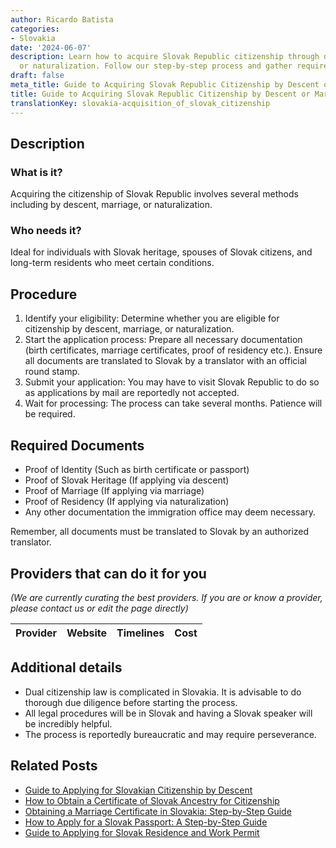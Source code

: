 ```yaml
---
author: Ricardo Batista
categories:
- Slovakia
date: '2024-06-07'
description: Learn how to acquire Slovak Republic citizenship through descent, marriage,
  or naturalization. Follow our step-by-step process and gather required documents.
draft: false
meta_title: Guide to Acquiring Slovak Republic Citizenship by Descent or Marriage
title: Guide to Acquiring Slovak Republic Citizenship by Descent or Marriage
translationKey: slovakia-acquisition_of_slovak_citizenship
---
```


## Description

### What is it?
Acquiring the citizenship of Slovak Republic involves several methods including by descent, marriage, or naturalization.

### Who needs it?
Ideal for individuals with Slovak heritage, spouses of Slovak citizens, and long-term residents who meet certain conditions.

## Procedure

1. Identify your eligibility: Determine whether you are eligible for citizenship by descent, marriage, or naturalization.
2. Start the application process: Prepare all necessary documentation (birth certificates, marriage certificates, proof of residency etc.). Ensure all documents are translated to Slovak by a translator with an official round stamp.
3. Submit your application: You may have to visit Slovak Republic to do so as applications by mail are reportedly not accepted.
4. Wait for processing: The process can take several months. Patience will be required.

## Required Documents

- Proof of Identity (Such as birth certificate or passport)
- Proof of Slovak Heritage (If applying via descent)
- Proof of Marriage (If applying via marriage)
- Proof of Residency (If applying via naturalization)
- Any other documentation the immigration office may deem necessary.

Remember, all documents must be translated to Slovak by an authorized translator.

## Providers that can do it for you

_(We are currently curating the best providers. If you are or know a provider, please contact us or edit the page directly)_

| Provider        |     Website     |     Timelines    |       Cost      |
| :-------------: | :-------------: |  :-------------: | :-------------: |

## Additional details

- Dual citizenship law is complicated in Slovakia. It is advisable to do thorough due diligence before starting the process.
- All legal procedures will be in Slovak and having a Slovak speaker will be incredibly helpful.
- The process is reportedly bureaucratic and may require perseverance.
## Related Posts

- [Guide to Applying for Slovakian Citizenship by Descent](https://tramitit.com/guides/slovakia/application_for_citizenship/)
- [How to Obtain a Certificate of Slovak Ancestry for Citizenship](https://tramitit.com/guides/slovakia/certificate_of_slovak_ancestry/)
- [Obtaining a Marriage Certificate in Slovakia: Step-by-Step Guide](https://tramitit.com/guides/slovakia/issuance_of_marriage_certificate/)
- [How to Apply for a Slovak Passport: A Step-by-Step Guide](https://tramitit.com/guides/slovakia/issuance_of_passport/)
- [Guide to Applying for Slovak Residence and Work Permit](https://tramitit.com/guides/slovakia/application_for_residence_with_work_permit/)